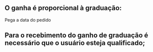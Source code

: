 ## O ganha é proporcional à graduação:
Pega a data do pedido
## Para o recebimento do ganho de graduação é necessário que o usuário esteja qualificado;
